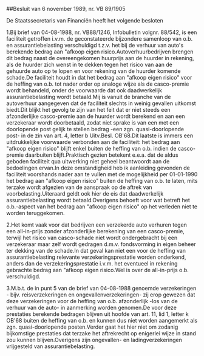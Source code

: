 <meta http-equiv='Content-Type' content='text/html; charset=utf-8' />

##Besluit van 6 november 1989, nr. VB 89/1905 

De Staatssecretaris van Financiën heeft het volgende besloten    

1.Bij brief van 04-08-1988, nr. VB88/1246, Infobulletin volgnr. 88/542, is een faciliteit getroffen i.v.m. de geconstateerde bijzondere samenloop van o.b. en assurantiebelasting verschuldigd t.z.v. het bij de verhuur van auto's berekende bedrag aan "afkoop eigen risico.Autoverhuurbedrijven brengen dit bedrag naast de overeengekomen huurprijs aan de huurder in rekening, als de huurder zich wenst in te dekken tegen het risico van aan de gehuurde auto op te lopen en voor rekening van de huurder komende schade.De faciliteit houdt in dat het bedrag aan "afkoop eigen risico" voor de heffing van o.b. tot nader order op analoge wijze als de casco-premie wordt behandeld, onder de voorwaarde dat ook daadwerkelijk assurantiebelasting wordt betaald.Mij is vanuit de branche van de autoverhuur aangegeven dat de faciliteit slechts in weinig gevallen uitkomst biedt.Dit blijkt het gevolg te zijn van het feit dat er niet steeds een afzonderlijke casco-premie aan de huurder wordt berekend en aan een verzekeraar wordt doorbetaald, zodat niet sprake is van een met een doorlopende post gelijk te stellen bedrag -een zgn. quasi-doorlopende post- in de zin van art. 4, letter b Uitv.Besl. OB'68.Dit laatste is immers een uitdrukkelijke voorwaarde verbonden aan de faciliteit: het bedrag aan "afkoop eigen risico" blijft enkel buiten de heffing van o.b. indien de casco-premie daarbuiten blijft.Praktisch gezien betekent e.e.a. dat de aldus geboden faciliteit qua uitwerking niet geheel beantwoordt aan de bedoelingen ervan.In deze omstandigheid heb ik aanleiding gevonden de faciliteit voorshands nader aan te vullen met de mogelijkheid per 01-01-1990 het bedrag aan "afkoop eigen risico" buiten de heffing van o.b. te laten, mits terzake wordt afgezien van de aanspraak op de aftrek van voorbelasting.Uiteraard geldt ook hier de eis dat daadwerkelijk assurantiebelasting wordt betaald.Overigens behoeft voor wat betreft het o.b.-aspect van het bedrag aan "afkoop eigen risico" op het verleden niet te worden teruggekomen.

2.Het komt vaak voor dat bedrijven een verzekerde auto verhuren tegen een all-in-prijs zonder afzonderlijke berekening van een casco-premie, terwijl het risico van casco-schade niet wordt ondergebracht bij een verzekeraar maar zelf wordt gedragen d.m.v. fondsvorming in eigen beheer ter dekking van de schade.In dat geval kan niet een voor de heffing van assurantiebelasting relevante verzekeringsprestatie worden onderkend, anders dan de verzekeringsprestatie i.v.m. het eventueel in rekening gebrachte bedrag aan "afkoop eigen risico.Wel is over de all-in-prijs o.b. verschuldigd.

3.M.b.t. de in punt 5 van de brief van 04-08-1988 genoemde verzekeringen - bijv. reisverzekeringen en ongevallenverzekeringen- zij erop gewezen dat deze verzekeringen voor de heffing van o.b. afzonderlijk -los van de verhuur van de auto- in aanmerking worden genomen.De voor deze prestaties berekende bedragen blijven uit hoofde van art. 11, lid 1, letter k OB'68 buiten de heffing van o.b. en kunnen dus niet worden aangemerkt als zgn. quasi-doorlopende posten.Verder gaat het hier niet om zodanig bijkomstige prestaties dat terzake het aftrekrecht op enigerlei wijze in stand zou kunnen blijven.Overigens zijn ongevallen- en ladingverzekeringen vrijgesteld van assurantiebelasting.   
